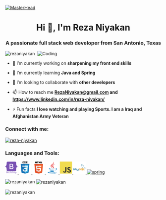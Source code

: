 [![MasterHead](https://www.digitalsolutionservices.com/img/services/web%20development.gif)](https://rezaniyakan.io)
<h1 align="center">Hi 👋, I'm Reza Niyakan</h1>
<h3 align="center">A passionate full stack web developer from San Antonio, Texas</h3>
<img align="right" alt="Coding" width="400" src="https://cdn.dribbble.com/users/1059583/screenshots/4171367/coding-freak.gif">

<p align="left"> <img src="https://komarev.com/ghpvc/?username=rezaniyakan&label=Profile%20views&color=0e75b6&style=flat" alt="rezaniyakan" /> </p>

- 🔭 I’m currently working on **sharpening my front end skills**

- 🌱 I’m currently learning **Java and Spring**

- 👯 I’m looking to collaborate with **other developers**

- 📫 How to reach me **RezaNiyakan@gmail.com and https://www.linkedin.com/in/reza-niyakan/**

- ⚡ Fun facts **I love watching and playing Sports. I am a Iraq and Afghanistan Army Veteran**

<h3 align="left">Connect with me:</h3>
<p align="left">
<a href="https://linkedin.com/in/reza-niyakan" target="blank"><img align="center" src="https://raw.githubusercontent.com/rahuldkjain/github-profile-readme-generator/master/src/images/icons/Social/linked-in-alt.svg" alt="reza-niyakan" height="30" width="40" /></a>
</p>

<h3 align="left">Languages and Tools:</h3>
<p align="left"> <a href="https://getbootstrap.com" target="_blank" rel="noreferrer"> <img src="https://raw.githubusercontent.com/devicons/devicon/master/icons/bootstrap/bootstrap-plain-wordmark.svg" alt="bootstrap" width="40" height="40"/> </a> <a href="https://www.w3schools.com/css/" target="_blank" rel="noreferrer"> <img src="https://raw.githubusercontent.com/devicons/devicon/master/icons/css3/css3-original-wordmark.svg" alt="css3" width="40" height="40"/> </a> <a href="https://www.w3.org/html/" target="_blank" rel="noreferrer"> <img src="https://raw.githubusercontent.com/devicons/devicon/master/icons/html5/html5-original-wordmark.svg" alt="html5" width="40" height="40"/> </a> <a href="https://www.java.com" target="_blank" rel="noreferrer"> <img src="https://raw.githubusercontent.com/devicons/devicon/master/icons/java/java-original.svg" alt="java" width="40" height="40"/> </a> <a href="https://developer.mozilla.org/en-US/docs/Web/JavaScript" target="_blank" rel="noreferrer"> <img src="https://raw.githubusercontent.com/devicons/devicon/master/icons/javascript/javascript-original.svg" alt="javascript" width="40" height="40"/> </a> <a href="https://www.mysql.com/" target="_blank" rel="noreferrer"> <img src="https://raw.githubusercontent.com/devicons/devicon/master/icons/mysql/mysql-original-wordmark.svg" alt="mysql" width="40" height="40"/> </a> <a href="https://spring.io/" target="_blank" rel="noreferrer"> <img src="https://www.vectorlogo.zone/logos/springio/springio-icon.svg" alt="spring" width="40" height="40"/> </a> </p>

<p><img align="left" src="https://github-readme-stats.vercel.app/api/top-langs?username=rezaniyakan&show_icons=true&locale=en&layout=compact" alt="rezaniyakan" /></p>

<p>&nbsp;<img align="center" src="https://github-readme-stats.vercel.app/api?username=rezaniyakan&show_icons=true&locale=en" alt="rezaniyakan" /></p>

<p><img align="center" src="https://github-readme-streak-stats.herokuapp.com/?user=rezaniyakan&" alt="rezaniyakan" /></p>
